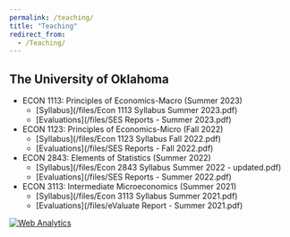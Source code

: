 ```yaml
---
permalink: /teaching/
title: "Teaching"
redirect_from: 
  - /Teaching/
---
```

## The University of Oklahoma  
- ECON 1113: Principles of Economics-Macro (Summer 2023)
    - [Syllabus](/files/Econ 1113 Syllabus Summer 2023.pdf) 
    - [Evaluations](/files/SES Reports - Summer 2023.pdf)
- ECON 1123: Principles of Economics-Micro (Fall 2022)
    - [Syllabus](/files/Econ 1123 Syllabus Fall 2022.pdf) 
    - [Evaluations](/files/SES Reports - Fall 2022.pdf)
- ECON 2843: Elements of Statistics (Summer 2022)
    - [Syllabus](/files/Econ 2843 Syllabus Summer 2022 - updated.pdf) 
    - [Evaluations](/files/SES Reports - Summer 2022.pdf)
- ECON 3113: Intermediate Microeconomics (Summer 2021)
    - [Syllabus](/files/Econ 3113 Syllabus Summer 2021.pdf) 
    - [Evaluations](/files/eValuate Report - Summer 2021.pdf)



<!-- Default Statcounter code for JobMarketWebsite
https://kasrakhadem.github.io/ -->
<script type="text/javascript">
var sc_project=12933453; 
var sc_invisible=1; 
var sc_security="80c814b0"; 
</script>
<script type="text/javascript"
src="https://www.statcounter.com/counter/counter.js" async></script>
<noscript><div class="statcounter"><a title="Web Analytics"
href="https://statcounter.com/" target="_blank"><img class="statcounter"
src="https://c.statcounter.com/12933453/0/80c814b0/1/" alt="Web Analytics"
referrerPolicy="no-referrer-when-downgrade"></a></div></noscript>
<!-- End of Statcounter Code -->